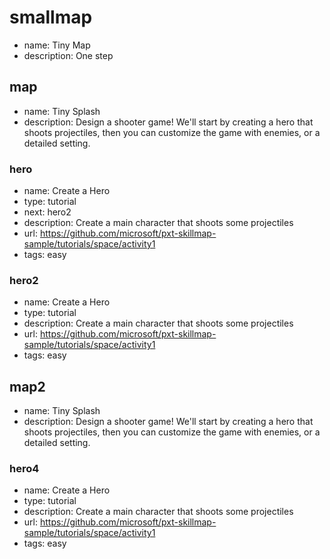 # smallmap
* name: Tiny Map
* description: One step

## map
* name: Tiny Splash
* description: Design a shooter game! We'll start by creating a hero that shoots projectiles, then you can customize the game with enemies, or a detailed setting.

### hero

* name: Create a Hero
* type: tutorial
* next: hero2
* description: Create a main character that shoots some projectiles
* url: https://github.com/microsoft/pxt-skillmap-sample/tutorials/space/activity1
* tags: easy


### hero2

* name: Create a Hero
* type: tutorial
* description: Create a main character that shoots some projectiles
* url: https://github.com/microsoft/pxt-skillmap-sample/tutorials/space/activity1
* tags: easy


## map2
* name: Tiny Splash
* description: Design a shooter game! We'll start by creating a hero that shoots projectiles, then you can customize the game with enemies, or a detailed setting.

### hero4

* name: Create a Hero
* type: tutorial
* description: Create a main character that shoots some projectiles
* url: https://github.com/microsoft/pxt-skillmap-sample/tutorials/space/activity1
* tags: easy
